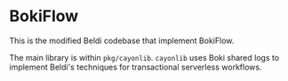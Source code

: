 # BokiFlow

This is the modified Beldi codebase that implement BokiFlow.

The main library is within `pkg/cayonlib`. `cayonlib` uses Boki shared logs to implement Beldi's
techniques for transactional serverless workflows.
